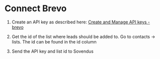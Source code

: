 # Connect Brevo

1. Create an API key as described here: [Create and Manage API keys - brevo](https://help.brevo.com/hc/en-us/articles/209467485-Create-and-manage-your-API-keys)

2. Get the id of the list where leads should be added to. Go to contacts → lists. The id can be found in the id column

3. Send the API key and list id to Sovendus